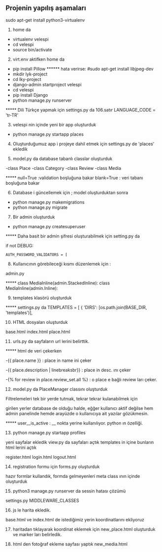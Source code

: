 
## Projenin yapılış aşamaları

sudo apt-get install python3-virtualenv



1) home da  

* virtualenv velespi
* cd velespi
* source bin/activate


2) virt.env aktifken home da

* pip install Pillow
****** hata verirse:    #sudo apt-get install libjpeg-dev
* mkdir lyk-project
* cd lky-project
* django-admin startproject velespi
* cd velespi
* pip install Django
* python manage.py runserver


*****  Dili Türkçe yapmak için settings.py da 106.satır
    LANGUAGE_CODE = 'tr-TR'


3) velespi nin içinde yeni bir app oluşturduk
* python manage.py startapp places

4) Oluşturduğumuz app i projeye dahil etmek için 
settings.py de   'places'  ekledik


5) model.py da database tabanlı classlar oluşturduk

-class Place
-class Category
-class Review
-class Media

*****  null=True :validation boşluğuna bakar
         blank=True :  veri tabanı boşluğuna bakar 


6) Database i güncellemek için ; model oluşturduktan sonra 

* python manage.py makemigrations
* python manage.py migrate


7) Bir admin oluşturduk

* python manage.py createsuperuser

***** Daha basit bir admin şifresi oluşturabilmek için
setting.py da

if not DEBUG:

    AUTH_PASSWORD_VALIDATORS = [


8) Kullanıcının görebileceği kısmı düzenlemek için :

admin.py 

***** class MediaInline(admin.StackedInline):
      class MediaInline(admin.Inline):

9) templates klasörü oluşturduk 


***** settings.py da
TEMPLATES = [
    {
        'DIRS': [os.path.join(BASE_DIR, 'templates')],


10) HTML dosyaları oluşturduk

base.html
index.html
place.html 


11) urls.py da sayfaların url lerini belirttik.



***** html de veri çekerken

-{{ place.name }} : place in name ini çeker

-{{ place.description | linebreaksbr}}  : place in desc. ını çeker 

-{% for review in place.review_set.all %} : o place e bağlı review ları çeker.
 

12) model.py da PlaceManager classını oluşturduk

Filtrelemeleri tek bir yerde tutmak, tekrar tekrar kulanabilmek için

girilen yerler database de olduğu halde, eğğer kullanıcı aktif değilse hem admin panelinde hemde arayüzde o kullanıcıya ait yazılar gözükmesin.

***** user__is_active : __ nokta yerine kullanılıyor. python ın özelliği.


13) python manage.py startapp profiles

yeni sayfalar ekledik
view.py da sayfaları açtık
templates in içine bunların html lerini açtık

register.html
login.html
logout.html

14) registration formu için  forms.py oluşturduk

hazır formlar kullandık, formda gelmeyenleri meta class ının içinde oluşturduk


15) python3 manage.py runserver da sessin hatası çözümü

settings.py    MIDDLEWARE_CLASSES


16) js le harita ekledik.

base.html ve index.html de
istediğimiz yerin koordinatlarını ekliyoruz


17) haritadan tıklayarak koordinat eklemek için new_place.html oluşturduk ve marker ları belirledik.

18) html den fotoğraf ekleme sayfası yaptık
new_media.html 
